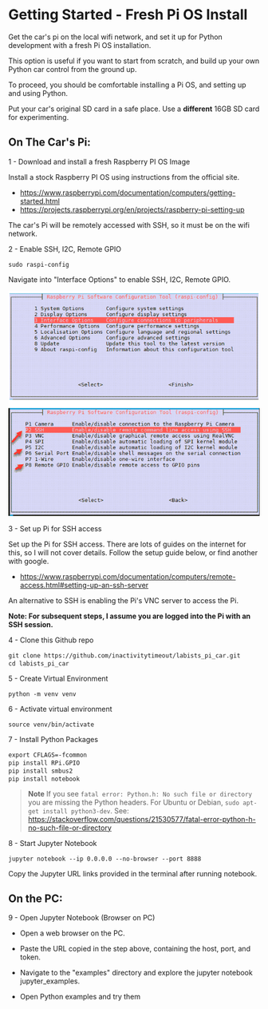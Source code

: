 # Getting Started - Fresh Pi OS Install

Get the car's pi on the local wifi network, and set it up for Python development with a fresh Pi OS installation.

This option is useful if you want to start from scratch, and build up your own Python car control from the ground up.

To proceed, you should be comfortable installing a Pi OS, and setting up and using Python.

Put your car's original SD card in a safe place. Use a **different** 16GB SD card for experimenting.

## On The Car's Pi:

1 - Download and install a fresh Raspberry PI OS Image

Install a stock Raspberry PI OS using instructions from the official site.

- https://www.raspberrypi.com/documentation/computers/getting-started.html
- https://projects.raspberrypi.org/en/projects/raspberry-pi-setting-up

The car's Pi will be remotely accessed with SSH, so it must be on the wifi network.

2 - Enable SSH, I2C, Remote GPIO

```
sudo raspi-config
```

Navigate into "Interface Options" to enable SSH, I2C, Remote GPIO.

![](./assets/raspi-config.png)

3 - Set up Pi for SSH access

Set up the Pi for SSH access. There are lots of guides on the internet for this, so I will not cover details. Follow the setup guide below, or find another with google.

- https://www.raspberrypi.com/documentation/computers/remote-access.html#setting-up-an-ssh-server

An alternative to SSH is enabling the Pi's VNC server to access the Pi.

**Note: For subsequent steps, I assume you are logged into the Pi with an SSH session.**

4 - Clone this Github repo

```
git clone https://github.com/inactivitytimeout/labists_pi_car.git
cd labists_pi_car
```

5 - Create Virtual Environment

```
python -m venv venv
```

6 - Activate virtual environment

```
source venv/bin/activate
```

7 - Install Python Packages

```
export CFLAGS=-fcommon
pip install RPi.GPIO
pip install smbus2
pip install notebook
```

> **Note** If you see `fatal error: Python.h: No such file or directory` you are missing the Python headers. For Ubuntu or Debian, `sudo apt-get install python3-dev`.
See: https://stackoverflow.com/questions/21530577/fatal-error-python-h-no-such-file-or-directory

8 - Start Jupyter Notebook

```
jupyter notebook --ip 0.0.0.0 --no-browser --port 8888
```

Copy the Jupyter URL links provided in the terminal after running notebook.

## On the PC:

9 - Open Jupyter Notebook (Browser on PC)

- Open a web browser on the PC.

- Paste the URL copied in the step above, containing the host, port, and token.

- Navigate to the "examples" directory and explore the jupyter notebook jupyter_examples.

- Open Python examples and try them
